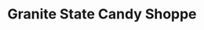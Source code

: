 ---
title: "Granite State Candy Shoppe"
url: /concord/granite-state-candy-shoppe/
shop: Süßwaren
---